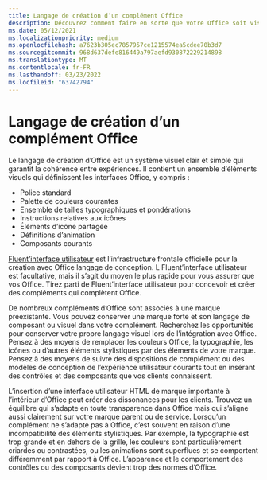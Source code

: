 ```yaml
---
title: Langage de création d’un complément Office
description: Découvrez comment faire en sorte que votre Office soit visuellement compatible avec Office.
ms.date: 05/12/2021
ms.localizationpriority: medium
ms.openlocfilehash: a7623b305ec7857957ce1215574ea5cdee70b3d7
ms.sourcegitcommit: 968d637defe816449a797aefd930872229214898
ms.translationtype: MT
ms.contentlocale: fr-FR
ms.lasthandoff: 03/23/2022
ms.locfileid: "63742794"
---
```

# <a name="office-add-in-design-language"></a>Langage de création d’un complément Office

Le langage de création d’Office est un système visuel clair et simple qui garantit la cohérence entre expériences. Il contient un ensemble d’éléments visuels qui définissent les interfaces Office, y compris :

- Police standard
- Palette de couleurs courantes
- Ensemble de tailles typographiques et pondérations
- Instructions relatives aux icônes
- Éléments d’icône partagée
- Définitions d’animation
- Composants courants

[Fluent’interface utilisateur](../design/add-in-design.md) est l’infrastructure frontale officielle pour la création avec Office langage de conception. L Fluent’interface utilisateur est facultative, mais il s’agit du moyen le plus rapide pour vous assurer que vos Office. Tirez parti de Fluent’interface utilisateur pour concevoir et créer des compléments qui complètent Office.

De nombreux compléments d’Office sont associés à une marque préexistante. Vous pouvez conserver une marque forte et son langage de composant ou visuel dans votre complément. Recherchez les opportunités pour conserver votre propre langage visuel lors de l’intégration avec Office. Pensez à des moyens de remplacer les couleurs Office, la typographie, les icônes ou d’autres éléments stylistiques par des éléments de votre marque. Pensez à des moyens de suivre des dispositions de complément ou des modèles de conception de l’expérience utilisateur courants tout en insérant des contrôles et des composants que vos clients connaissent.

L’insertion d’une interface utilisateur HTML de marque importante à l’intérieur d’Office peut créer des dissonances pour les clients. Trouvez un équilibre qui s’adapte en toute transparence dans Office mais qui s’aligne aussi clairement sur votre marque parent ou de service. Lorsqu’un complément ne s’adapte pas à Office, c’est souvent en raison d’une incompatibilité des éléments stylistiques. Par exemple, la typographie est trop grande et en dehors de la grille, les couleurs sont particulièrement criardes ou contrastées, ou les animations sont superflues et se comportent différemment par rapport à Office. L’apparence et le comportement des contrôles ou des composants dévient trop des normes d’Office.
